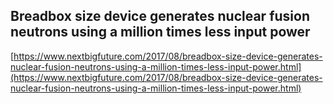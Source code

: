 ## Breadbox size device generates nuclear fusion neutrons using a million times less input power
  
  [https://www.nextbigfuture.com/2017/08/breadbox-size-device-generates-nuclear-fusion-neutrons-using-a-million-times-less-input-power.html](https://www.nextbigfuture.com/2017/08/breadbox-size-device-generates-nuclear-fusion-neutrons-using-a-million-times-less-input-power.html)